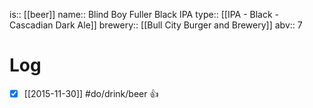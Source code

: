 is:: [[beer]]
name:: Blind Boy Fuller Black IPA
type:: [[IPA - Black - Cascadian Dark Ale]]
brewery:: [[Bull City Burger and Brewery]]
abv:: 7

# Log
- [x] [[2015-11-30]] #do/drink/beer 👍
